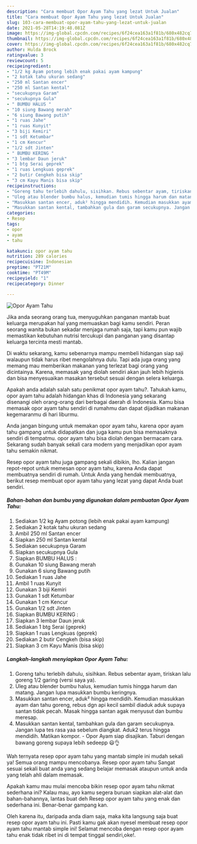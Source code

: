 ```yaml
---
description: "Cara membuat Opor Ayam Tahu yang lezat Untuk Jualan"
title: "Cara membuat Opor Ayam Tahu yang lezat Untuk Jualan"
slug: 103-cara-membuat-opor-ayam-tahu-yang-lezat-untuk-jualan
date: 2021-05-28T14:19:48.081Z
image: https://img-global.cpcdn.com/recipes/6f24cea163a1f81b/680x482cq70/opor-ayam-tahu-foto-resep-utama.jpg
thumbnail: https://img-global.cpcdn.com/recipes/6f24cea163a1f81b/680x482cq70/opor-ayam-tahu-foto-resep-utama.jpg
cover: https://img-global.cpcdn.com/recipes/6f24cea163a1f81b/680x482cq70/opor-ayam-tahu-foto-resep-utama.jpg
author: Hulda Brock
ratingvalue: 3
reviewcount: 5
recipeingredient:
- "1/2 kg Ayam potong lebih enak pakai ayam kampung"
- "2 kotak tahu ukuran sedang"
- "250 ml Santan encer"
- "250 ml Santan kental"
- "secukupnya Garam"
- "secukupnya Gula"
- " BUMBU HALUS "
- "10 siung Bawang merah"
- "6 siung Bawang putih"
- "1 ruas Jahe"
- "1 ruas Kunyit"
- "3 biji Kemiri"
- "1 sdt Ketumbar"
- "1 cm Kencur"
- "1/2 sdt Jinten"
- " BUMBU KERING "
- "3 lembar Daun jeruk"
- "1 btg Serai geprek"
- "1 ruas Lengkuas geprek"
- "2 butir Cengkeh bisa skip"
- "3 cm Kayu Manis bisa skip"
recipeinstructions:
- "Goreng tahu terlebih dahulu, sisihkan. Rebus sebentar ayam, tiriskan lalu goreng 1/2 garing (versi saya ya)."
- "Uleg atau blender bumbu halus, kemudian tumis hingga harum dan matang. Jangan lupa masukkan bumbu keringnya."
- "Masukkan santan encer, aduk² hingga mendidih. Kemudian masukkan ayam dan tahu goreng, rebus dgn api kecil sambil diaduk aduk supaya santan tidak pecah. Masak hingga santan agak menyusut dan bumbu meresap."
- "Masukkan santan kental, tambahkan gula dan garam secukupnya. Jangan lupa tes rasa yaa sebelum diangkat. Aduk2 terus hingga mendidih. Matikan kompor.  Opor Ayam siap disajikan. Taburi dengan bawang goreng supaya lebih sedeepp 😃👌"
categories:
- Resep
tags:
- opor
- ayam
- tahu

katakunci: opor ayam tahu 
nutrition: 289 calories
recipecuisine: Indonesian
preptime: "PT21M"
cooktime: "PT49M"
recipeyield: "1"
recipecategory: Dinner

---
```



![Opor Ayam Tahu](https://img-global.cpcdn.com/recipes/6f24cea163a1f81b/680x482cq70/opor-ayam-tahu-foto-resep-utama.jpg)

Jika anda seorang orang tua, menyuguhkan panganan mantab buat keluarga merupakan hal yang memuaskan bagi kamu sendiri. Peran seorang  wanita bukan sekadar menjaga rumah saja, tapi kamu pun wajib memastikan kebutuhan nutrisi tercukupi dan panganan yang disantap keluarga tercinta mesti mantab.

Di waktu  sekarang, kamu sebenarnya mampu membeli hidangan siap saji walaupun tidak harus ribet mengolahnya dulu. Tapi ada juga orang yang memang mau memberikan makanan yang terlezat bagi orang yang dicintainya. Karena, memasak yang diolah sendiri akan jauh lebih higienis dan bisa menyesuaikan masakan tersebut sesuai dengan selera keluarga. 



Apakah anda adalah salah satu penikmat opor ayam tahu?. Tahukah kamu, opor ayam tahu adalah hidangan khas di Indonesia yang sekarang disenangi oleh orang-orang dari berbagai daerah di Indonesia. Kamu bisa memasak opor ayam tahu sendiri di rumahmu dan dapat dijadikan makanan kegemaranmu di hari liburmu.

Anda jangan bingung untuk memakan opor ayam tahu, karena opor ayam tahu gampang untuk didapatkan dan juga kamu pun bisa memasaknya sendiri di tempatmu. opor ayam tahu bisa diolah dengan bermacam cara. Sekarang sudah banyak sekali cara modern yang menjadikan opor ayam tahu semakin nikmat.

Resep opor ayam tahu juga gampang sekali dibikin, lho. Kalian jangan repot-repot untuk memesan opor ayam tahu, karena Anda dapat membuatnya sendiri di rumah. Untuk Anda yang hendak membuatnya, berikut resep membuat opor ayam tahu yang lezat yang dapat Anda buat sendiri.

<!--inarticleads1-->

##### Bahan-bahan dan bumbu yang digunakan dalam pembuatan Opor Ayam Tahu:

1. Sediakan 1/2 kg Ayam potong (lebih enak pakai ayam kampung)
1. Sediakan 2 kotak tahu ukuran sedang
1. Ambil 250 ml Santan encer
1. Siapkan 250 ml Santan kental
1. Sediakan secukupnya Garam
1. Siapkan secukupnya Gula
1. Siapkan  BUMBU HALUS :
1. Gunakan 10 siung Bawang merah
1. Gunakan 6 siung Bawang putih
1. Sediakan 1 ruas Jahe
1. Ambil 1 ruas Kunyit
1. Gunakan 3 biji Kemiri
1. Gunakan 1 sdt Ketumbar
1. Gunakan 1 cm Kencur
1. Gunakan 1/2 sdt Jinten
1. Siapkan  BUMBU KERING :
1. Siapkan 3 lembar Daun jeruk
1. Sediakan 1 btg Serai (geprek)
1. Siapkan 1 ruas Lengkuas (geprek)
1. Sediakan 2 butir Cengkeh (bisa skip)
1. Siapkan 3 cm Kayu Manis (bisa skip)




<!--inarticleads2-->

##### Langkah-langkah menyiapkan Opor Ayam Tahu:

1. Goreng tahu terlebih dahulu, sisihkan. Rebus sebentar ayam, tiriskan lalu goreng 1/2 garing (versi saya ya).
1. Uleg atau blender bumbu halus, kemudian tumis hingga harum dan matang. Jangan lupa masukkan bumbu keringnya.
1. Masukkan santan encer, aduk² hingga mendidih. Kemudian masukkan ayam dan tahu goreng, rebus dgn api kecil sambil diaduk aduk supaya santan tidak pecah. Masak hingga santan agak menyusut dan bumbu meresap.
1. Masukkan santan kental, tambahkan gula dan garam secukupnya. Jangan lupa tes rasa yaa sebelum diangkat. Aduk2 terus hingga mendidih. Matikan kompor.  - Opor Ayam siap disajikan. Taburi dengan bawang goreng supaya lebih sedeepp 😃👌




Wah ternyata resep opor ayam tahu yang mantab simple ini mudah sekali ya! Semua orang mampu mencobanya. Resep opor ayam tahu Sangat sesuai sekali buat anda yang sedang belajar memasak ataupun untuk anda yang telah ahli dalam memasak.

Apakah kamu mau mulai mencoba bikin resep opor ayam tahu nikmat sederhana ini? Kalau mau, ayo kamu segera buruan siapkan alat-alat dan bahan-bahannya, lantas buat deh Resep opor ayam tahu yang enak dan sederhana ini. Benar-benar gampang kan. 

Oleh karena itu, daripada anda diam saja, maka kita langsung saja buat resep opor ayam tahu ini. Pasti kamu gak akan nyesel membuat resep opor ayam tahu mantab simple ini! Selamat mencoba dengan resep opor ayam tahu enak tidak ribet ini di tempat tinggal sendiri,oke!.

